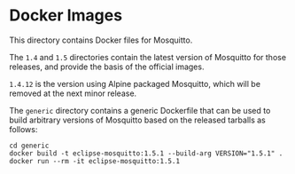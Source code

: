 # Docker Images 

This directory contains Docker files for Mosquitto.

The `1.4` and `1.5` directories contain the latest version of Mosquitto for
those releases, and provide the basis of the official images.

`1.4.12` is the version using Alpine packaged Mosquitto, which will be removed
at the next minor release.

The `generic` directory contains a generic Dockerfile that can be used to build
arbitrary versions of Mosquitto based on the released tarballs as follows:

```
cd generic
docker build -t eclipse-mosquitto:1.5.1 --build-arg VERSION="1.5.1" .
docker run --rm -it eclipse-mosquitto:1.5.1
```

